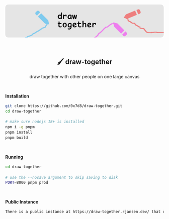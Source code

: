 ![draw together](https://github.com/0x7d8/draw-together/blob/main/drawbanner.png?raw=true)

<br/>

<h2 align="center">🖌️ draw-together</h2>
<p align="center">draw together with other people on one large canvas</p>

<br/>

**Installation**

```sh
git clone https://github.com/0x7d8/draw-together.git
cd draw-together

# make sure nodejs 18+ is installed
npm i -g pnpm
pnpm install
pnpm build
```

<br/>

**Running**

```sh
cd draw-together

# use the --nosave argument to skip saving to disk
PORT=8000 pnpm prod
```

<br/>

**Public Instance**

```sh
There is a public instance at https://draw-together.rjansen.dev/ that resets every two full hours.
```
